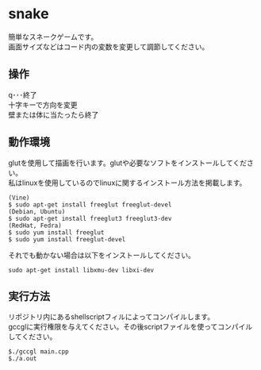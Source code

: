 # snake
簡単なスネークゲームです。  
画面サイズなどはコード内の変数を変更して調節してください。
## 操作
q･･･終了  
十字キーで方向を変更  
壁または体に当たったら終了
## 動作環境
glutを使用して描画を行います。glutや必要なソフトをインストールしてください。  
私はlinuxを使用しているのでlinuxに関するインストール方法を掲載します。
~~~
(Vine)
$ sudo apt-get install freeglut freeglut-devel
(Debian, Ubuntu)
$ sudo apt-get install freeglut3 freeglut3-dev
(RedHat, Fedra)
$ sudo yum install freeglut
$ sudo yum install freeglut-devel
~~~
それでも動かない場合は以下をインストールしてください。
~~~
sudo apt-get install libxmu-dev libxi-dev
~~~

## 実行方法
リポジトリ内にあるshellscriptフィルによってコンパイルします。  
gccglに実行権限を与えてください。その後scriptファイルを使ってコンパイルしてください。  
~~~
$./gccgl main.cpp
$./a.out
~~~
